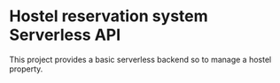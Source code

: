 # Hostel reservation system Serverless API

This project provides a basic serverless backend so to manage a hostel property.
